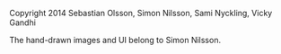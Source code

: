 Copyright 2014 Sebastian Olsson, Simon Nilsson, Sami Nyckling, Vicky Gandhi

The hand-drawn images and UI belong to Simon Nilsson.
